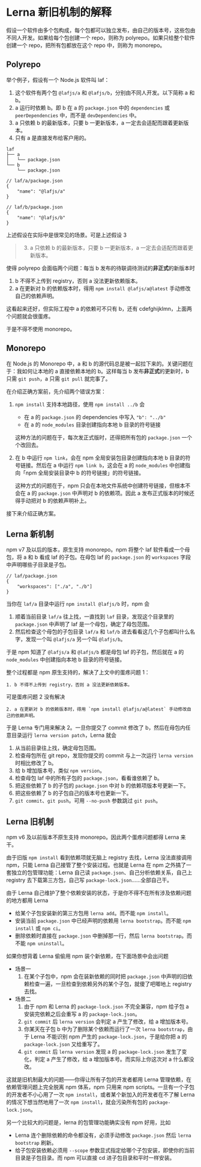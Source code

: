 # Lerna 新旧机制的解释

假设一个软件由多个包构成，每个包都可以独立发布，由自己的版本号，这些包由不同人开发。如果给每个包创建一个 repo，则称为 polyrepo。如果只给整个软件创建一个 repo，把所有包都放在这个 repo 中，则称为 monorepo。

## Polyrepo

举个例子，假设有一个 Node.js 软件叫 laf：

1. 这个软件有两个包 `@lafjs/a` 和 `@lafjs/b`，分别由不同人开发。以下简称 a 和 b。
1. a 运行时依赖 b。即 b 在 a 的 `package.json` 中的 `dependencies` 或 `peerDependencies` 中，而不是 `devDependencies` 中。
1. a 只依赖 b 的最新版本，只要 b 一更新版本，a 一定去会适配而跟着更新版本。
1. 只有 a 是直接发布给客户用的。

```
laf
├── a
│   └── package.json
└── b
    └── package.json
```

```jsonc
// laf/a/package.json
{
	"name": "@lafjs/a"
}
```


```jsonc
// laf/b/package.json
{
	"name": "@lafjs/b"
}
```

上述假设在实际中是很常见的场景。可是上述假设 3

> 3. a 只依赖 b 的最新版本，只要 b 一更新版本，a 一定去会适配而跟着更新版本。

使得 polyrepo 会面临两个问题：每当 b 发布的待联调待测试的**非正式**的新版本时

1. b 不得不上传到 registry，否则 a 没法更新依赖版本。
1. a 在更新对 b 的依赖版本时，得用 `npm install @lafjs/a@latest` 手动修改自己的依赖声明。

这看起来还好，但实际工程中 a 的依赖可不只有 b，还有 cdefghijklmn，上面两个问题就会很蛋疼。

于是不得不使用 monorepo。

## Monorepo

在 Node.js 的 Monorepo 中，a 和 b 的源代码总是被一起拉下来的。关键问题在于：我如何让本地的 a 直接依赖本地的 b。这样每当 b 发布**非正式**的更新时，b 只需 `git push`，a 只需 `git pull` 就完事了。

在介绍正确方案前，先介绍两个错误方案：

1. `npm install` 支持本地路径，使用 `npm install ../b` 会
	- 在 a 的 `package.json` 的 dependencies 中写入 `"b": "../b"`
	- 在 a 的 `node_modules` 目录创建指向本地 b 目录的符号链接

	这种方法的问题在于，每次发正式版时，还得把所有包的 `package.json` 一个个改回去。

1. 在 b 中运行 `npm link`，会在 npm 全局安装包目录创建指向本地 b 目录的符号链接。然后在 a 中运行 `npm link b`，这会在 a 的 `node_modules` 中创建指向「npm 全局安装目录中 b 的符号链接」的符号链接。

	这种方式的问题在于，npm 只会在本地文件系统中创建符号链接，但根本不会在 a 的 `package.json` 中声明对 b 的依赖项。因此 a 发布正式版本的时候还得手动把对 b 的依赖声明补上。

接下来介绍正确方案。

## Lerna 新机制

npm v7 及以后的版本，原生支持 monorepo。npm 将整个 laf 软件看成一个母包，将 a 和 b 看成 laf 的子包。在母包 laf 的 `package.json` 的 `workspaces` 字段中声明哪些子目录是子包。

```jsonc
// laf/package.json
{
	"workspaces": ["./a", "./b"]
}
```

当你在 `laf/a` 目录中运行 `npm install @lafjs/b` 时，npm 会

1. 顺着当前目录 `laf/a` 往上找，一直找到 `laf` 目录，发现这个目录里的 `package.json` 中声明了 laf 是一个母包，确定了母包范围。
1. 然后检查这个母包的子包目录 `laf/a` 和 `laf/b` 进去看看这几个子包都叫什么名字，发现一个叫 `@lafjs/a` 另一个叫 `@lafjs/b`。

于是 npm 知道了 `@lafjs/a` 和 `@lafjs/b` 都是母包 laf 的子包，然后就在 a 的 `node_modules` 中创建指向本地 b 目录的符号链接。

整个过程都是 npm 原生支持的，解决了上文中的蛋疼问题 1：

	1. b 不得不上传到 registry，否则 a 没法更新依赖版本。

可是蛋疼问题 2 没有解决

	2. a 在更新对 b 的依赖版本时，得用 `npm install @lafjs/a@latest` 手动修改自己的依赖声明。

于是 Lerna 专门用来解决 2。一旦你提交了 commit 修改了 b，然后在母包内任意目录运行 `lerna version patch`，Lerna 就会

1. 从当前目录往上找，确定母包范围。
1. 检查母包所在 git repo，发现你提交的 commit 与上一次运行 `lerna version` 时相比修改了 b。
1. 给 b 增加版本号，类似 `npm version`。
1. 检查母包 laf 中的所有子包的 `package.json`，看看谁依赖了 b。
1. 把这些依赖了 b 的子包的 `package.json` 中对 b 的依赖项版本号更新一下。
1. 把这些依赖了 b 的子包自己的版本号也更新一下。
1. `git commit`、`git push`。可用 `--no-push` 参数跳过 `git push`。

## Lerna 旧机制

npm v6 及以前版本不原生支持 monorepo。因此两个蛋疼问题都得 Lerna 来干。

由于旧版 `npm install` 看到依赖项就无脑上 registry 去找，Lerna 没法直接调用 npm，只能 Lerna 自己接管了整个安装过程。也就是 Lerna 在 npm 之外搞了一套独立的包管理功能：Lerna 自己读 `package.json`、自己分析依赖关系，自己上 registry 去下载第三方包，自己写 `package-lock.json`……全部自己干。

由于 Lerna 自己维护了整个依赖安装的状态，于是你不得不在所有涉及依赖问题的地方都用 Lerna

- 给某个子包安装新的第三方包用 `lerna add`。而不能 `npm install`。
- 安装当前 `package.json` 中已经声明的依赖用 `lerna bootstrap`。而不能 `npm install` 或 `npm ci`。
- 删除依赖时直接在 `package.json` 中删掉那一行，然后 `lerna bootstrap`。而不能 `npm uninstall`。

如果你想背着 Lerna 偷偷用 npm 装个新依赖，在下面场景中会出问题

- 场景一
	1. 在某个子包中，npm 会在装新依赖的同时把 `package.json` 中声明的旧依赖检查一遍，一旦检查到依赖另外的某个子包，就傻了吧唧地上 registry 去找。
- 场景二
	1. 由于 npm 和 Lerna 的 `package-lock.json` 不完全兼容，npm 给子包 a 安装完依赖之后会重写 a 的 `package-lock.json`。
	1. `git commit` 后 `lerna version` 会判定 a 产生了修改，给 a 增加版本号。
	1. 你某天在子包 b 中为了删除某个依赖而运行了一次 `lerna bootstrap`，由于 Lerna 不能识别 npm 产生的 `package-lock.json`，于是给你把 a 的 `package-lock.json` 又给重写了。
	1. `git commit` 后 `lerna version` 发现 a 的 `package-lock.json` 发生了变化，判定 a 产生了修改，给 a 增加版本号。而实际上你这次对 a 什么都没改。

这就是旧机制最大的问题——你得让所有子包的开发者都用 Lerna 管理依赖，在依赖管理问题上完全脱离 npm 体系，npm 只用来 npm scripts。一旦有一个子包的开发者不小心用了一次 `npm install`，或者某个新加入的开发者在不了解 Lerna 的情况下想当然地用了一次 `npm install`，就会污染所有包的 `package-lock.json`。

另一个比较大的问题是，lerna 的包管理功能确实没有 npm 好用，比如

- Lerna 连个删除依赖的命令都没有，必须手动修改 `package.json` 然后 `lerna bootstrap` 刷新。
- 给子包安装依赖必须用 `--scope` 参数显式指定给哪个子包安装，即使你的当前目录是子包目录。而 npm 可以直接 cd 进子包目录和平时一样安装。
